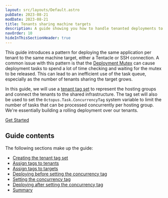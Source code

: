 ```yaml
---
layout: src/layouts/Default.astro
pubDate: 2023-08-21
modDate: 2023-08-21
title: Tenants sharing machine targets
description: A guide showing you how to handle tenanted deployments to shared machine infrastructure.
navOrder: 10
hideInThisSectionHeader: true
---
```


This guide introduces a pattern for deploying the same application per tenant to the same machine target, either a Tentacle or SSH connection. A common issue with this pattern is that the [Deployment Mutex](https://yamldoc.liuyan.wang/docs/administration/managing-infrastructure/run-multiple-processes-on-a-target-simultaneously) can cause deployment tasks to spend a lot of time checking and waiting for the mutex to be released. This can lead to an inefficient use of the task queue, especially as the number of tenants sharing the target grows.

In this guide, we will use a [tenant tag set](https://yamldoc.liuyan.wang/docs/tenants/tenant-tags) to represent the hosting groups and connect the tenants to the shared infrastructure. The tag set will also be used to set the `Octopus.Task.ConcurrencyTag` system variable to limit the number of tasks that can be processed concurrently per hosting group. We're essentially building a rolling deployment over our tenants.

<span><a class="button btn-success" href="/docs/tenants/guides/tenants-sharing-machine-targets/creating-the-tenant-tag-set">Get Started</a></span>

## Guide contents

The following sections make up the guide:

- [Creating the tenant tag set](/docs/tenants/guides/tenants-sharing-machine-targets/creating-the-tenant-tag-set)
- [Assign tags to tenants](/docs/tenants/guides/tenants-sharing-machine-targets/assign-tags-to-tenants)
- [Assign tags to targets](/docs/tenants/guides/tenants-sharing-machine-targets/assign-tags-to-targets)
- [Deploying before setting the concurrency tag](/docs/tenants/guides/tenants-sharing-machine-targets/deploying-before-concurrency-tag)
- [Setting the concurrency tag](/docs/tenants/guides/tenants-sharing-machine-targets/setting-the-concurrency-tag)
- [Deploying after setting the concurrency tag](/docs/tenants/guides/tenants-sharing-machine-targets/deploying-after-concurrency-tag)
- [Summary](/docs/tenants/guides/tenants-sharing-machine-targets/summary)